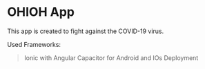 # OHIOH App
This app is created to fight against the COVID-19 virus.

Used Frameworks:
> Ionic with Angular
> Capacitor for Android and IOs Deployment

